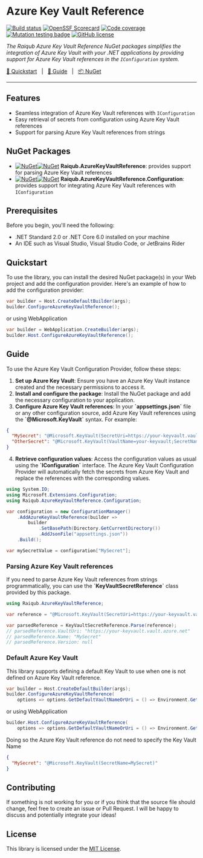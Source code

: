 # Azure Key Vault Reference

[![Build status](https://github.com/skarllot/azure-keyvault-reference/actions/workflows/dotnet.yml/badge.svg?branch=main)](https://github.com/skarllot/azure-keyvault-reference/actions)
[![OpenSSF Scorecard](https://api.securityscorecards.dev/projects/github.com/skarllot/azure-keyvault-reference/badge)](https://securityscorecards.dev/viewer/?uri=github.com/skarllot/azure-keyvault-reference)
[![Code coverage](https://codecov.io/gh/skarllot/azure-keyvault-reference/branch/main/graph/badge.svg)](https://codecov.io/gh/skarllot/azure-keyvault-reference)
[![Mutation testing badge](https://img.shields.io/endpoint?style=flat&url=https%3A%2F%2Fbadge-api.stryker-mutator.io%2Fgithub.com%2Fskarllot%2Fazure-keyvault-reference%2Fmain)](https://dashboard.stryker-mutator.io/reports/github.com/skarllot/azure-keyvault-reference/main)
[![GitHub license](https://img.shields.io/badge/license-MIT-blue.svg?style=flat)](https://raw.githubusercontent.com/skarllot/Expressions/master/LICENSE)

_The Raiqub Azure Key Vault Reference NuGet packages simplifies the integration of Azure Key Vault with your .NET applications by providing support for Azure Key Vault references in the `IConfiguration` system._

[🏃 Quickstart](#quickstart) &nbsp; | &nbsp; [📗 Guide](#guide) &nbsp; | &nbsp; [📦 NuGet](https://www.nuget.org/packages/Raiqub.AzureKeyVaultReference.Configuration)

<hr />

## Features
* Seamless integration of Azure Key Vault references with `IConfiguration`
* Easy retrieval of secrets from configuration using Azure Key Vault references
* Support for parsing Azure Key Vault references from strings

## NuGet Packages
* [![NuGet](https://img.shields.io/nuget/v/Raiqub.AzureKeyVaultReference?label=&logo=nuget&style=flat-square)![NuGet](https://img.shields.io/nuget/dt/Raiqub.AzureKeyVaultReference?label=&style=flat-square)](https://www.nuget.org/packages/Raiqub.AzureKeyVaultReference/) **Raiqub.AzureKeyVaultReference**: provides support for parsing Azure Key Vault references
* [![NuGet](https://img.shields.io/nuget/v/Raiqub.AzureKeyVaultReference.Configuration?label=&logo=nuget&style=flat-square)![NuGet](https://img.shields.io/nuget/dt/Raiqub.AzureKeyVaultReference.Configuration?label=&style=flat-square)](https://www.nuget.org/packages/Raiqub.AzureKeyVaultReference.Configuration/) **Raiqub.AzureKeyVaultReference.Configuration**: provides support for integrating Azure Key Vault references with `IConfiguration`

## Prerequisites
Before you begin, you'll need the following:

* .NET Standard 2.0 or .NET Core 6.0 installed on your machine
* An IDE such as Visual Studio, Visual Studio Code, or JetBrains Rider

## Quickstart
To use the library, you can install the desired NuGet package(s) in your Web project and add the configuration provider. Here's an example of how to add the configuration provider:

```csharp
var builder = Host.CreateDefaultBuilder(args);
builder.ConfigureAzureKeyVaultReference();
```

or using WebApplication

```csharp
var builder = WebApplication.CreateBuilder(args);
builder.Host.ConfigureAzureKeyVaultReference();
```

## Guide
To use the Azure Key Vault Configuration Provider, follow these steps:

1. **Set up Azure Key Vault**: Ensure you have an Azure Key Vault instance created and the necessary permissions to access it.
2. **Install and configure the package**: Install the NuGet package and add the necessary configuration to your application.
3. **Configure Azure Key Vault references**: In your **\`appsettings.json\`** file or any other configuration source, add Azure Key Vault references using the **\`@Microsoft.KeyVault\`** syntax. For example:

```json
{
  "MySecret": "@Microsoft.KeyVault(SecretUri=https://your-keyvault.vault.azure.net/secrets/MySecret)",
  "OtherSecret": "@Microsoft.KeyVault(VaultName=your-keyvault;SecretName=OtherSecret)"
}
```

4. **Retrieve configuration values**: Access the configuration values as usual using the **\`IConfiguration\`** interface. The Azure Key Vault Configuration Provider will automatically fetch the secrets from Azure Key Vault and replace the references with the corresponding values.

```csharp
using System.IO;
using Microsoft.Extensions.Configuration;
using Raiqub.AzureKeyVaultReference.Configuration;

var configuration = new ConfigurationManager()
    .AddAzureKeyVaultReference(builder =>
        builder
            .SetBasePath(Directory.GetCurrentDirectory())
            .AddJsonFile("appsettings.json"))
    .Build();

var mySecretValue = configuration["MySecret"];
```

### Parsing Azure Key Vault references
If you need to parse Azure Key Vault references from strings programmatically, you can use the **\`KeyVaultSecretReference\`** class provided by this package.

```csharp
using Raiqub.AzureKeyVaultReference;

var reference = "@Microsoft.KeyVault(SecretUri=https://your-keyvault.vault.azure.net/secrets/MySecret)";

var parsedReference = KeyVaultSecretReference.Parse(reference);
// parsedReference.VaultUri: "https://your-keyvault.vault.azure.net"
// parsedReference.Name: "MySecret"
// parsedReference.Version: null
```

### Default Azure Key Vault
This library supports defining a default Key Vault to use when one is not defined on Azure Key Vault reference.

```csharp
var builder = Host.CreateDefaultBuilder(args);
builder.ConfigureAzureKeyVaultReference(
    options => options.GetDefaultVaultNameOrUri = () => Environment.GetEnvironmentVariable("KEYVAULTURI"));
```

or using WebApplication

```csharp
builder.Host.ConfigureAzureKeyVaultReference(
    options => options.GetDefaultVaultNameOrUri = () => Environment.GetEnvironmentVariable("KEYVAULTNAME"));
```

Doing so the Azure Key Vault reference do not need to specify the Key Vault Name

```json
{
  "MySecret": "@Microsoft.KeyVault(SecretName=MySecret)"
}
```

## Contributing

If something is not working for you or if you think that the source file
should change, feel free to create an issue or Pull Request.
I will be happy to discuss and potentially integrate your ideas!

## License

This library is licensed under the [MIT License](./LICENSE).
